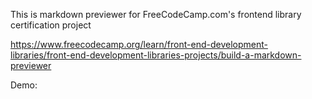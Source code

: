 This is markdown previewer for FreeCodeCamp.com's frontend library certification project

https://www.freecodecamp.org/learn/front-end-development-libraries/front-end-development-libraries-projects/build-a-markdown-previewer

Demo:
